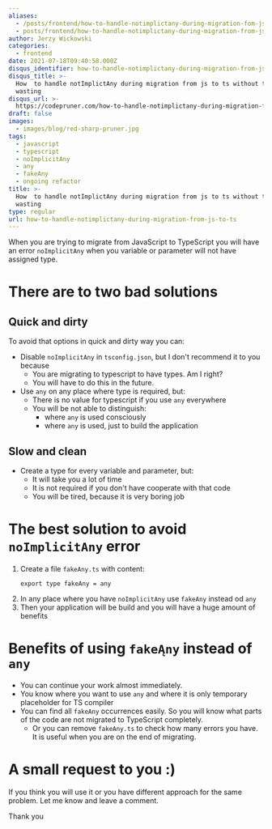 ```yaml
---
aliases:
  - /posts/frontend/how-to-handle-notimplictany-during-migration-fom-js-to-ts/
  - posts/frontend/how-to-handle-notimplictany-during-migration-from-js-to-ts
author: Jerzy Wickowski
categories:
  - frontend
date: 2021-07-18T09:40:58.000Z
disqus_identifier: how-to-handle-notimplictany-during-migration-from-js-to-ts
disqus_title: >-
  How  to handle notImplictAny during migration from js to ts without time
  wasting
disqus_url: >-
  https://codepruner.com/how-to-handle-notimplictany-during-migration-from-js-to-ts
draft: false
images:
  - images/blog/red-sharp-pruner.jpg
tags:
  - javascript
  - typescript
  - noImplicitAny
  - any
  - fakeAny
  - ongoing refactor
title: >-
  How  to handle notImplictAny during migration from js to ts without time
  wasting
type: regular
url: how-to-handle-notimplictany-during-migration-from-js-to-ts
---
```


When you are trying to migrate from JavaScript to TypeScript you will have an error `noImplicitAny` when you variable or parameter will not have assigned type. 

# There are to two bad solutions
## Quick and dirty

To avoid that options in quick and dirty way you can:
- Disable `noImplicitAny` in `tsconfig.json`, but I don't recommend it to you because
  - You are migrating to typescript to have types. Am I right?
  - You will have to do this in the future.
- Use `any` on any place where type is required, but:
  - There is no value for typescript if you use `any` everywhere
  - You will be not able to distinguish:
    - where `any` is used consciously 
    - where `any` is used, just to build the application

## Slow and clean

- Create a type for every variable and parameter, but:
  - It will take you a lot of time
  - It is not required if you don't have cooperate with that code
  - You will be tired, because it is very boring job

# The best solution to avoid  `noImplicitAny` error
1. Create a file `fakeAny.ts` with content:
    ```
    export type fakeAny = any
    ```
2. In any place where you have  `noImplicitAny` use `fakeAny` instead od `any`
3. Then your application will be build and you will have a huge amount of benefits

# Benefits of using `fakeĄny` instead of `any`
- You can continue your work almost immediately.  
- You know where you want to use `any` and where it is only temporary placeholder for TS compiler
- You can find all `fakeAny` occurrences easily. So you will know what parts of the code are not migrated to TypeScript completely.
  - Or you can remove `fakeAny.ts` to check how many errors you have. It is useful when you are on the end of migrating.


# A small request to you :)
If you think you will use it or you have different approach for the same problem. Let me know and leave a comment. 

Thank you
